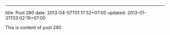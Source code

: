 ---
title: Post 280
date: 2013-04-07T01:17:52+07:00
updated: 2013-01-31T03:02:19+07:00

This is content of post 280
